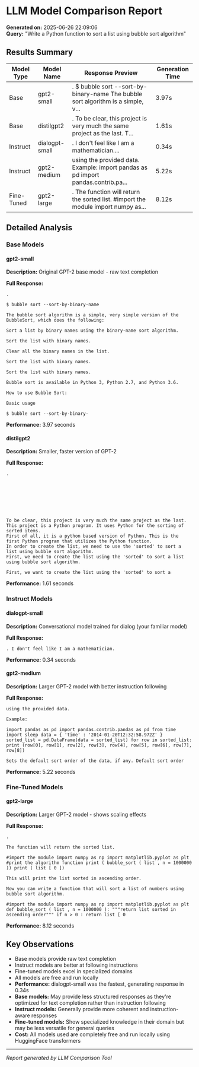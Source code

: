 # LLM Model Comparison Report

**Generated on:** 2025-06-26 22:09:06  
**Query:** "Write a Python function to sort a list using bubble sort algorithm"

## Results Summary

| Model Type | Model Name | Response Preview | Generation Time |
|------------|------------|------------------|----------------|
| Base | gpt2-small | .  $ bubble sort --sort-by-binary-name  The bubble sort algorithm is a simple, v... | 3.97s |
| Base | distilgpt2 | .         To be clear, this project is very much the same project as the last. T... | 1.61s |
| Instruct | dialogpt-small | . I don't feel like I am a mathematician.... | 0.34s |
| Instruct | gpt2-medium | using the provided data.  Example:  import pandas as pd import pandas.contrib.pa... | 5.22s |
| Fine-Tuned | gpt2-large | .  The function will return the sorted list.  #import the module import numpy as... | 8.12s |


## Detailed Analysis


### Base Models

#### gpt2-small
**Description:** Original GPT-2 base model - raw text completion

**Full Response:**
```
.

$ bubble sort --sort-by-binary-name

The bubble sort algorithm is a simple, very simple version of the BubbleSort, which does the following:

Sort a list by binary names using the binary-name sort algorithm.

Sort the list with binary names.

Clear all the binary names in the list.

Sort the list with binary names.

Sort the list with binary names.

Bubble sort is available in Python 3, Python 2.7, and Python 3.6.

How to use Bubble Sort:

Basic usage

$ bubble sort --sort-by-binary-
```

**Performance:** 3.97 seconds

#### distilgpt2
**Description:** Smaller, faster version of GPT-2

**Full Response:**
```
.








To be clear, this project is very much the same project as the last. This project is a Python program. It uses Python for the sorting of sorted items.
First of all, it is a python based version of Python. This is the first Python program that utilizes the Python function.
In order to create the list, we need to use the 'sorted' to sort a list using bubble sort algorithm.
First, we need to create the list using the 'sorted' to sort a list using bubble sort algorithm.

First, we want to create the list using the 'sorted' to sort a
```

**Performance:** 1.61 seconds


### Instruct Models

#### dialogpt-small
**Description:** Conversational model trained for dialog (your familiar model)

**Full Response:**
```
. I don't feel like I am a mathematician.
```

**Performance:** 0.34 seconds

#### gpt2-medium
**Description:** Larger GPT-2 model with better instruction following

**Full Response:**
```
using the provided data.

Example:

import pandas as pd import pandas.contrib.pandas as pd from time import sleep data = { 'time' : '2014-01-20T12:32:58.972Z' } sorted_list = pd.DataFrame(data = sorted_list) for row in sorted_list: print (row[0], row[1], row[2], row[3], row[4], row[5], row[6], row[7], row[8])

Sets the default sort order of the data, if any. Default sort order
```

**Performance:** 5.22 seconds


### Fine-Tuned Models

#### gpt2-large
**Description:** Larger GPT-2 model - shows scaling effects

**Full Response:**
```
.

The function will return the sorted list.

#import the module import numpy as np import matplotlib.pyplot as plt #print the algorithm function print ( bubble_sort ( list , n = 1000000 )) print ( list [ 0 ])

This will print the list sorted in ascending order.

Now you can write a function that will sort a list of numbers using bubble sort algorithm.

#import the module import numpy as np import matplotlib.pyplot as plt def bubble_sort ( list , n = 1000000 ): """return list sorted in ascending order""" if n > 0 : return list [ 0
```

**Performance:** 8.12 seconds



## Key Observations

- Base models provide raw text completion
- Instruct models are better at following instructions
- Fine-tuned models excel in specialized domains
- All models are free and run locally
- **Performance:** dialogpt-small was the fastest, generating response in 0.34s
- **Base models:** May provide less structured responses as they're optimized for text completion rather than instruction following
- **Instruct models:** Generally provide more coherent and instruction-aware responses
- **Fine-tuned models:** Show specialized knowledge in their domain but may be less versatile for general queries
- **Cost:** All models used are completely free and run locally using HuggingFace transformers

---
*Report generated by LLM Comparison Tool*
